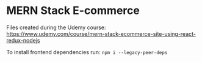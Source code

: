 # MERN Stack E-commerce

Files created during the Udemy course: <https://www.udemy.com/course/mern-stack-ecommerce-site-using-react-redux-nodejs>

To install frontend dependencies run: `npm i --legacy-peer-deps`
